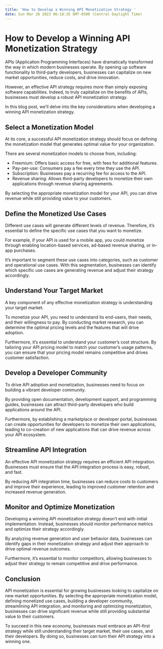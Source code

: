 ```yaml
---
title: 'How to Develop a Winning API Monetization Strategy '
date: Sun Mar 26 2023 06:18:35 GMT-0500 (Central Daylight Time)
---
```


# How to Develop a Winning API Monetization Strategy

APIs (Application Programming Interfaces) have dramatically transformed the way in which modern businesses operate. By opening up software functionality to third-party developers, businesses can capitalize on new market opportunities, reduce costs, and drive innovation.

However, an effective API strategy requires more than simply exposing software capabilities. Indeed, to truly capitalize on the benefits of APIs, businesses must develop a robust API monetization strategy.

In this blog post, we’ll delve into the key considerations when developing a winning API monetization strategy.

## Select a Monetization Model

At its core, a successful API monetization strategy should focus on defining the monetization model that generates optimal value for your organization.

There are several monetization models to choose from, including:

- Freemium: Offers basic access for free, with fees for additional features.
- Pay-per-use: Consumers pay a fee every time they use the API.
- Subscription: Businesses pay a recurring fee for access to the API.
- Revenue sharing: Allows third-party developers to monetize their own applications through revenue sharing agreements.

By selecting the appropriate monetization model for your API, you can drive revenue while still providing value to your customers.

## Define the Monetized Use Cases

Different use cases will generate different levels of revenue. Therefore, it’s essential to define the specific use cases that you want to monetize.

For example, if your API is used for a mobile app, you could monetize through enabling location-based services, ad-based revenue sharing, or in-app purchases.

It’s important to segment these use cases into categories, such as customer and operational use cases. With this segmentation, businesses can identify which specific use cases are generating revenue and adjust their strategy accordingly.

## Understand Your Target Market

A key component of any effective monetization strategy is understanding your target market.

To monetize your API, you need to understand its end-users, their needs, and their willingness to pay. By conducting market research, you can determine the optimal pricing levels and the features that will drive adoption.

Furthermore, it’s essential to understand your customer’s cost structure. By tailoring your API pricing model to match your customer’s usage patterns, you can ensure that your pricing model remains competitive and drives customer satisfaction.

## Develop a Developer Community

To drive API adoption and monetization, businesses need to focus on building a vibrant developer community.

By providing open documentation, development support, and programming guides, businesses can attract third-party developers who build applications around the API.

Furthermore, by establishing a marketplace or developer portal, businesses can create opportunities for developers to monetize their own applications, leading to co-creation of new applications that can drive revenue across your API ecosystem.

## Streamline API Integration

An effective API monetization strategy requires an efficient API integration. Businesses must ensure that the API integration process is easy, robust, and fast.

By reducing API integration time, businesses can reduce costs to customers and improve their experience, leading to improved customer retention and increased revenue generation.

## Monitor and Optimize Monetization

Developing a winning API monetization strategy doesn’t end with initial implementation. Instead, businesses should monitor performance metrics and optimize their strategy accordingly.

By analyzing revenue generation and user behavior data, businesses can identify gaps in their monetization strategy and adjust their approach to drive optimal revenue outcomes.

Furthermore, it’s essential to monitor competitors, allowing businesses to adjust their strategy to remain competitive and drive performance.

## Conclusion

API monetization is essential for growing businesses looking to capitalize on new market opportunities. By selecting the appropriate monetization model, defining monetized use cases, building a developer community, streamlining API integration, and monitoring and optimizing monetization, businesses can drive significant revenue while still providing substantial value to their customers.

To succeed in this new economy, businesses must embrace an API-first strategy while still understanding their target market, their use cases, and their developers. By doing so, businesses can turn their API strategy into a winning one.
